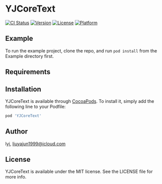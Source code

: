 # YJCoreText

[![CI Status](https://img.shields.io/travis/lyj/YJCoreText.svg?style=flat)](https://travis-ci.org/lyj/YJCoreText)
[![Version](https://img.shields.io/cocoapods/v/YJCoreText.svg?style=flat)](https://cocoapods.org/pods/YJCoreText)
[![License](https://img.shields.io/cocoapods/l/YJCoreText.svg?style=flat)](https://cocoapods.org/pods/YJCoreText)
[![Platform](https://img.shields.io/cocoapods/p/YJCoreText.svg?style=flat)](https://cocoapods.org/pods/YJCoreText)

## Example

To run the example project, clone the repo, and run `pod install` from the Example directory first.

## Requirements

## Installation

YJCoreText is available through [CocoaPods](https://cocoapods.org). To install
it, simply add the following line to your Podfile:

```ruby
pod 'YJCoreText'
```

## Author

lyj, liuyajun1999@icloud.com

## License

YJCoreText is available under the MIT license. See the LICENSE file for more info.
